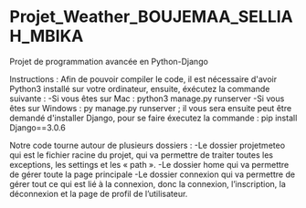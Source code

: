 # Projet_Weather_BOUJEMAA_SELLIAH_MBIKA
Projet de programmation avancée en Python-Django 

Instructions :
Afin de pouvoir compiler le code, il est nécessaire d'avoir Python3 installé sur votre ordinateur, ensuite, éxécutez la commande suivante : 
-Si vous êtes sur Mac : python3 manage.py runserver
-Si vous êtes sur Windows : py manage.py runserver ; il vous sera ensuite peut être demandé d'installer Django, pour se faire éxecutez la commande : pip install Django==3.0.6

Notre code tourne autour de plusieurs dossiers :
-Le dossier projetmeteo qui est le fichier racine du projet, qui va permettre de traiter toutes les exceptions, les settings et les « path ».
-Le dossier home qui va permettre de gérer toute la page principale
-Le dossier connexion qui va permettre de gérer tout ce qui est lié à la connexion, donc la connexion, l’inscription, la déconnexion et la page de profil de l’utilisateur.
